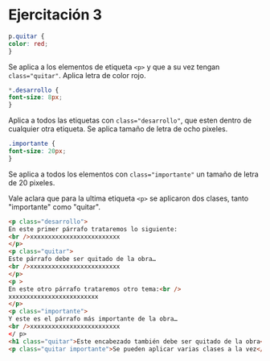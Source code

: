 # Ejercitación 3

```css
p.quitar {
color: red;
}
```
Se aplica a los elementos de etiqueta `<p>` y que a su vez tengan `class="quitar"`. Aplica letra de color rojo.

```css
*.desarrollo {
font-size: 8px;
}
```
Aplica a todos las etiquetas con `class="desarrollo"`, que esten dentro de cualquier otra etiqueta. Se aplica tamaño de letra de ocho pixeles.

```css
.importante {
font-size: 20px;
}
```
Se aplica a todos los elementos con `class="importante"` un tamaño de letra de 20 pixeles.

Vale aclara que para la ultima etiqueta `<p>` se aplicaron dos clases, tanto "importante" como "quitar".

```html
<p class="desarrollo"> 
En este primer párrafo trataremos lo siguiente:
<br />xxxxxxxxxxxxxxxxxxxxxxxxx
</p>
<p class="quitar">
Este párrafo debe ser quitado de la obra…
<br />xxxxxxxxxxxxxxxxxxxxxxxxx
</p>
<p >
En este otro párrafo trataremos otro tema:<br />
xxxxxxxxxxxxxxxxxxxxxxxxx
</p>
<p class="importante">
Y este es el párrafo más importante de la obra…
<br />xxxxxxxxxxxxxxxxxxxxxxxxx
</ p>
<h1 class="quitar">Este encabezado también debe ser quitado de la obra</h1>
<p class="quitar importante">Se pueden aplicar varias clases a la vez</p>
```